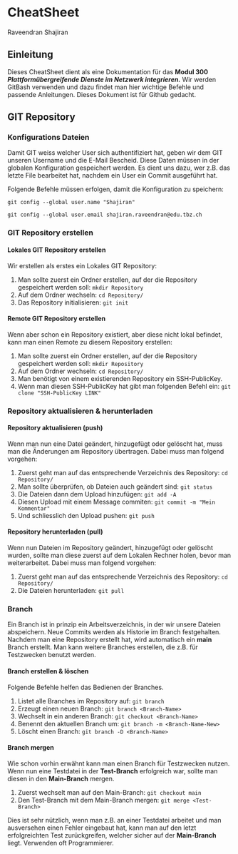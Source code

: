 # CheatSheet

Raveendran Shajiran

## Einleitung
Dieses CheatSheet dient als eine Dokumentation für das **Modul 300** ***Plattformübergreifende Dienste im Netzwerk integrieren.***
Wir werden GitBash verwenden und dazu findet man hier wichtige Befehle und passende Anleitungen. Dieses Dokument ist für Github gedacht.


## GIT Repository
### Konfigurations Dateien
Damit GIT weiss welcher User sich authentifiziert hat, geben wir dem GIT unseren Username und die E-Mail Bescheid. Diese Daten müssen in der globalen Konfiguration gespeichert werden. Es dient uns dazu, wer z.B. das letzte File bearbeitet hat, nachdem ein User ein Commit ausgeführt hat. 

Folgende Befehle müssen erfolgen, damit die Konfiguration zu speichern:

`git config --global user.name "Shajiran"`

`git config --global user.email shajiran.raveendran@edu.tbz.ch`

### GIT Repository erstellen
#### Lokales GIT Repository erstellen
Wir erstellen als erstes ein Lokales GIT Repository:
1. Man sollte zuerst ein Ordner erstellen, auf der die Repository gespeichert werden soll: `mkdir Repository`
2. Auf dem Ordner wechseln: `cd Repository/`
3. Das Repository initialisieren: `git init`

#### Remote GIT Repository erstellen
Wenn aber schon ein Repository existiert, aber diese nicht lokal befindet, kann man einen Remote zu diesem Repository erstellen:
1. Man sollte zuerst ein Ordner erstellen, auf der die Repository gespeichert werden soll: `mkdir Repository`
2. Auf dem Ordner wechseln: `cd Repository/`
2. Man benötigt von einem existierenden Repository ein SSH-PublicKey. 
3. Wenn man diesen SSH-PublicKey hat gibt man folgenden Befehl ein: `git clone "SSH-PublicKey LINK"`


### Repository aktualisieren & herunterladen
#### Repository aktualisieren (push)
Wenn man nun eine Datei geändert, hinzugefügt oder gelöscht hat, muss man die Änderungen am Repository übertragen. Dabei muss man folgend vorgehen:
1. Zuerst geht man auf das entsprechende Verzeichnis des Repository: `cd Repository/`
2. Man sollte überprüfen, ob Dateien auch geändert sind: `git status`
3. Die Dateien dann dem Upload hinzufügen: `git add -A`
4. Diesen Upload mit einem Message commiten: `git commit -m "Mein Kommentar"`
5. Und schliesslich den Upload pushen: `git push`

#### Repository herunterladen (pull)
Wenn nun Dateien im Repository geändert, hinzugefügt oder gelöscht wurden, sollte man diese zuerst auf dem Lokalen Rechner holen, bevor man weiterarbeitet. Dabei muss man folgend vorgehen:
1. Zuerst geht man auf das entsprechende Verzeichnis des Repository: `cd Repository/`
2. Die Dateien herunterladen: `git pull`


### Branch
Ein Branch ist in prinzip ein Arbeitsverzeichnis, in der wir unsere Dateien abspeichern. Neue Commits werden als Historie im Branch festgehalten. Nachdem man eine Repository erstellt hat, wird automatisch ein **main** Branch erstellt. Man kann weitere Branches erstellen, die z.B. für Testzwecken benutzt werden. 

#### Branch erstellen & löschen
Folgende Befehle helfen das Bedienen der Branches.
1. Listet alle Branches im Repository auf: `git branch`
2. Erzeugt einen neuen Branch: `git branch <Branch-Name>`
3. Wechselt in ein anderen Branch: `git checkout <Branch-Name>`
4. Benennt den aktuellen Branch um: `git branch -m <Branch-Name-New>`
5. Löscht einen Branch: `git branch -D <Branch-Name>`

#### Branch mergen
Wie schon vorhin erwähnt kann man einen Branch für Testzwecken nutzen. Wenn nun eine Testdatei in der **Test-Branch** erfolgreich war, sollte man diesen in den **Main-Branch** mergen. 
1. Zuerst wechselt man auf den Main-Branch: `git checkout main`
2. Den Test-Branch mit dem Main-Branch mergen: `git merge <Test-Branch>`

Dies ist sehr nützlich, wenn man z.B. an einer Testdatei arbeitet und man ausversehen einen Fehler eingebaut hat, kann man auf den letzt erfolgreichten Test zurückgreifen, welcher sicher auf der **Main-Branch** liegt. Verwenden oft Programmierer. 
